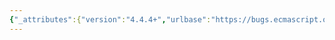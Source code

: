 ```yaml
---
{"_attributes":{"version":"4.4.4+","urlbase":"https://bugs.ecmascript.org/","maintainer":"dherman@mozilla.com"},"bug":{"bug_id":1443,"creation_ts":"2013-04-16 08:23:00 -0700","short_desc":"8.3.12: \"informative algorithm\" seems to return a static list","delta_ts":"2014-07-18 23:22:20 -0700","product":"Draft for 6th Edition","component":"technical issue","version":"Rev 14: March 8, 2013 Draft","rep_platform":"All","op_sys":"All","bug_status":"RESOLVED","resolution":"FIXED","priority":"Normal","bug_severity":"minor","everconfirmed":true,"reporter":{"uid":"bugzilla","name":"Gareth Smith"},"assigned_to":{"uid":"allen","name":"Allen Wirfs-Brock"},"long_desc":[{"commentid":3644,"comment_count":0,"who":{"uid":"bugzilla","name":"Gareth Smith"},"bug_when":"2013-04-16 08:23:35 -0700","thetext":"In section 8.3.12 one of the rules of [[Enumerate]] is \"If a property that has not yet been visited during enumeration is deleted, then it will not be visited.\" \n\nBut the informative algorithm which should conform to these rules seems to return a static list, which cannot react to the deletion of a property to ensure that it is not visited."},{"commentid":9240,"comment_count":1,"who":{"uid":"allen","name":"Allen Wirfs-Brock"},"bug_when":"2014-07-17 18:10:10 -0700","thetext":"fixed in rev26 editor's draft\n\nthe informative algorithm has been replaced by the informative Es source code of a  generator function"},{"commentid":9305,"comment_count":2,"who":{"uid":"allen","name":"Allen Wirfs-Brock"},"bug_when":"2014-07-18 23:22:20 -0700","thetext":"in rev26 draft"}]}}
---
```

